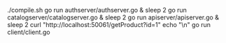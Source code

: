 ./compile.sh
go run authserver/authserver.go &
sleep 2
go run catalogserver/catalogserver.go &
sleep 2
go run apiserver/apiserver.go &
sleep 2
curl "http://localhost:50061/getProduct?id=1"
echo "\n"
go run client/client.go
